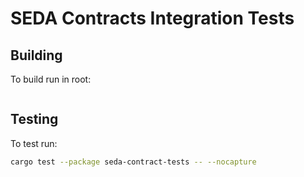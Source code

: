 SEDA Contracts Integration Tests
===================

## Building
To build run in root:
```make build-wasm
```

## Testing
To test run:
```bash
cargo test --package seda-contract-tests -- --nocapture
```
